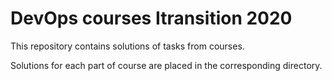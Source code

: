 # DevOps courses Itransition 2020

This repository contains solutions of tasks from courses.

Solutions for each part of course are placed in the corresponding directory.